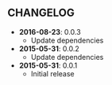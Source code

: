 CHANGELOG
---------
- **2016-08-23**: 0.0.3
  - Update dependencies
- **2015-05-31**: 0.0.2
  - Update dependencies
- **2015-05-31**: 0.0.1
  - Initial release
